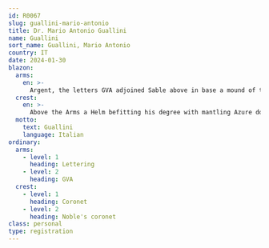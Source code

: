 ```yaml
---
id: R0067
slug: guallini-mario-antonio
title: Dr. Mario Antonio Guallini
name: Guallini
sort_name: Guallini, Mario Antonio
country: IT
date: 2024-01-30
blazon:
  arms:
    en: >-
      Argent, the letters GVA adjoined Sable above in base a mound of three Vert, and upon a chief Azure three mullets of eight points Or (1,2).
  crest:
    en: >-
      Above the Arms a Helm befitting his degree with mantling Azure doubled Or, bearing upon a wreath of the liveries a nobles' coronet.
  motto:
    text: Guallini
    language: Italian
ordinary:
  arms:
    - level: 1
      heading: Lettering
    - level: 2
      heading: GVA
  crest:
    - level: 1
      heading: Coronet
    - level: 2
      heading: Noble's coronet
class: personal
type: registration
---
```


